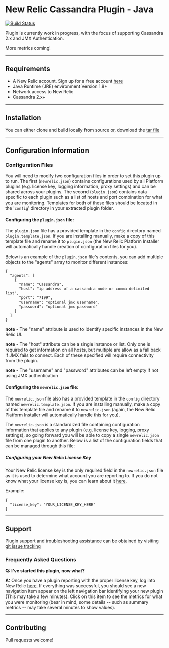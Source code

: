 # New Relic Cassandra Plugin - Java
[![Build Status](https://travis-ci.org/thoersch/new-relic-cassandra.svg?branch=master)](https://travis-ci.org/thoersch/new-relic-cassandra)

Plugin is currently work in progress, with the focus of supporting Cassandra 2.x and JMX Authentication.

More metrics coming!

----

## Requirements

- A New Relic account. Sign up for a free account [here](http://newrelic.com)
- Java Runtime (JRE) environment Version 1.8+
- Network access to New Relic
- Cassandra 2.x+

----

## Installation

You can either clone and build locally from source or,
download the [tar file](https://github.com/thoersch/new-relic-cassandra/tree/master/dist)

----

## Configuration Information

### Configuration Files

You will need to modify two configuration files in order to set this plugin up to run.  The first (`newrelic.json`) contains configurations used by all Platform plugins (e.g. license key, logging information, proxy settings) and can be shared across your plugins.  The second (`plugin.json`) contains data specific to each plugin such as a list of hosts and port combination for what you are monitoring.  Templates for both of these files should be located in the '`config`' directory in your extracted plugin folder. 

#### Configuring the `plugin.json` file: 

The `plugin.json` file has a provided template in the `config` directory named `plugin.template.json`. 
If you are installing manually, make a copy of this template file and rename it to `plugin.json` (the New Relic Platform Installer will automatically handle creation of configuration files for you).  

Below is an example of the `plugin.json` file's contents, you can add multiple objects to the "agents" array to monitor different instances:

```
{
  "agents": [
    {
      "name": "Cassandra",
      "host": "ip address of a cassandra node or comma delimited list",
      "port": "7199",
      "username": "optional jmx username",
      "password": "optional jmx password"
    }
  ]
}
```

**note** - The "name" attribute is used to identify specific instances in the New Relic UI.

**note** - The "host" attribute can be a single instance or list. 
Only one is required to get information on all hosts, but multiple are allow as a fall back if JMX fails to connect. 
Each of these specified will require connectivity from the plugin.

**note** - The "username" and "password" attributes can be left empty if not using JMX authentication

#### Configuring the `newrelic.json` file: 

The `newrelic.json` file also has a provided template in the `config` directory named `newrelic.template.json`.  If you are installing manually, make a copy of this template file and rename it to `newrelic.json` (again, the New Relic Platform Installer will automatically handle this for you).  

The `newrelic.json` is a standardized file containing configuration information that applies to any plugin (e.g. license key, logging, proxy settings), so going forward you will be able to copy a single `newrelic.json` file from one plugin to another.  Below is a list of the configuration fields that can be managed through this file:

##### Configuring your New Relic License Key

Your New Relic license key is the only required field in the `newrelic.json` file as it is used to determine what account you are reporting to.  If you do not know what your license key is, you can learn about it [here](https://newrelic.com/docs/subscriptions/license-key).

Example: 

```
{
  "license_key": "YOUR_LICENSE_KEY_HERE"
}
```

----

## Support

Plugin support and troubleshooting assistance can be obtained by visiting [git issue tracking](https://github.com/thoersch/new-relic-cassandra/issues)

### Frequently Asked Questions

**Q: I've started this plugin, now what?**

**A:** Once you have a plugin reporting with the proper license key, log into New Relic [here](http://rpm.newrelic.com).  If everything was successful, you should see a new navigation item appear on the left navigation bar identifying your new plugin (This may take a few minutes).  Click on this item to see the metrics for what you were monitoring (bear in mind, some details -- such as summary metrics -- may take several minutes to show values).

----

## Contributing

Pull requests welcome!
